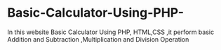 # Basic-Calculator-Using-PHP-
In this website Basic Calculator Using PHP, HTML,CSS ,it perform basic Addition and Subtraction ,Multiplication and Division Operation 
